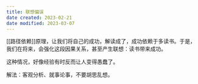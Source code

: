 ```yaml
---
title: 联想偏误
date created: 2023-02-21
date modified: 2023-03-07
---
```


[[路径依赖]]原理，让我们将自己的成功，解读成了，成功依赖于多读书。于是，我们在将来，会强化这段因果关系，甚至产生联想：读书带来成功。

这种情况，好像经验有时反而让人变得愚蠢了。

解法：客观分析、就事论事，不要胡思乱想。
